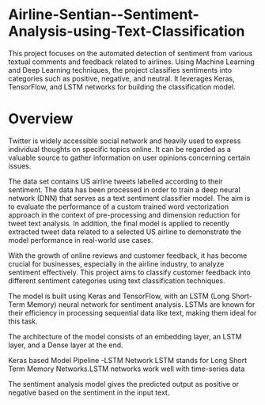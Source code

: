 # Airline-Sentian--Sentiment-Analysis-using-Text-Classification

This project focuses on the automated detection of sentiment from various textual comments and feedback related to airlines. Using Machine Learning and Deep Learning techniques, the project classifies sentiments into categories such as positive, negative, and neutral. It leverages Keras, TensorFlow, and LSTM networks for building the classification model.

# Overview 
Twitter is widely accessible social network and heavily used to express individual thoughts on specific topics online. It can be regarded as a valuable source to gather information on user opinions concerning certain issues. 

The data set contains US airline tweets labelled according to their sentiment. The data has been processed in order to train a deep neural network (DNN) that serves as a text sentiment classifier model. The aim is to evaluate the performance of a custom trained word vectorization approach in the context of pre-processing and dimension reduction for tweet text analysis. In addition, the final model is applied to recently extracted tweet data related to a selected US airline to demonstrate the model performance in real-world use cases.

With the growth of online reviews and customer feedback, it has become crucial for businesses, especially in the airline industry, to analyze sentiment effectively. This project aims to classify customer feedback into different sentiment categories using text classification techniques.

The model is built using Keras and TensorFlow, with an LSTM (Long Short-Term Memory) neural network for sentiment analysis. LSTMs are known for their efficiency in processing sequential data like text, making them ideal for this task.



The architecture of the model consists of an embedding layer, an LSTM layer, and a Dense layer at the end.

Keras based Model Pipeline -LSTM Network
LSTM stands for Long Short Term Memory Networks.LSTM networks work well with time-series data

The sentiment analysis model gives the predicted output as positive or negative based on the sentiment in the input text.



